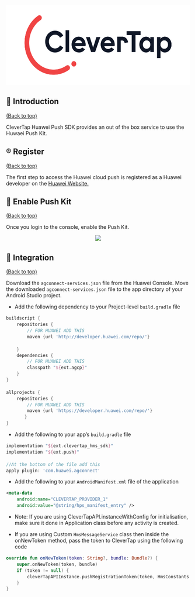 <p align="center">
  <img src="https://github.com/CleverTap/clevertap-ios-sdk/blob/master/docs/images/clevertap-logo.png" height="220"/>
</p>

## 👋 Introduction
[(Back to top)](#-table-of-contents)

CleverTap Huawei Push SDK provides an out of the box service to use the Huwaei Push Kit.

## ®️ Register
[(Back to top)](#-table-of-contents)

The first step to access the Huawei cloud push is registered as a Huawei developer on the [Huawei Website.](https://id5.cloud.huawei.com/CAS/portal/loginAuth.html)

## 🔨 Enable Push Kit
[(Back to top)](#-table-of-contents)

Once you login to the console, enable the Push Kit.

<p align="center">
  <img src="https://files.readme.io/b51d8cc-Screenshot_2020-04-22_at_12.03.30_PM.png"/>
</p>

## 🚀 Integration
[(Back to top)](#-table-of-contents)

Download the `agconnect-services.json` file from the Huawei Console. Move the downloaded `agconnect-services.json` file to the app directory of your Android Studio project.

* Add the following dependency to your Project-level `build.gradle` file

```groovy
buildscript {
    repositories {
        // FOR HUAWEI ADD THIS
        maven {url 'http://developer.huawei.com/repo/'}
        
    }
    dependencies {
        // FOR HUAWEI ADD THIS
        classpath "${ext.agcp}"
    }
}

allprojects {
    repositories {
        // FOR HUAWEI ADD THIS
        maven {url 'https://developer.huawei.com/repo/'}
       }
}
```

* Add the following to your app’s `build.gradle` file

```groovy
implementation "${ext.clevertap_hms_sdk}"
implementation "${ext.push}"

//At the bottom of the file add this
apply plugin: 'com.huawei.agconnect'

```

* Add the following to your `AndroidManifest.xml` file of the application

```xml
<meta-data
    android:name="CLEVERTAP_PROVIDER_1"
    android:value="@string/hps_manifest_entry" />
```
* Note: If you are using CleverTapAPI.instanceWithConfig for initialisation, make sure it done in Application class before any activity is created.

* If you are using Custom `HmsMessageService` class then inside the onNewToken method, pass the token to CleverTap using the following code

```kotlin
override fun onNewToken(token: String?, bundle: Bundle?) {
    super.onNewToken(token, bundle)
    if (token != null) {
        cleverTapAPIInstance.pushRegistrationToken(token, HmsConstants.HPS, true)
    }
}
```